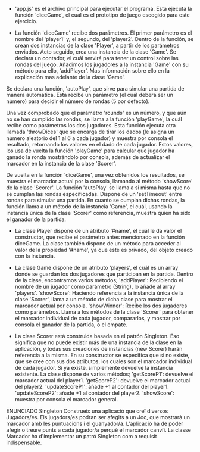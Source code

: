 - 'app.js' es el archivo principal para ejecutar el programa. Esta ejecuta la función 'diceGame', el cuál es el prototipo de
juego escogido para este ejercicio.

- La función 'diceGame' recibe dos parámetros. El primer parámetro es el nombre del 'player1' y, el segundo, del 'player2'. Dentro de la función, se crean dos instancias de la clase 'Player', a partir de los parámetros enviados. 
Acto seguido, crea una instancia de la clase 'Game'. 
Se declara un contador, el cuál servirá para tener un control sobre las rondas del juego.
Añadimos los jugadores a la instancia 'Game' con su método para ello, 'addPlayer'. Mas información sobre ello en la explicación mas adelante de la clase 'Game'.

Se declara una función, 'autoPlay', que sirve para simular una partida de manera automática. Esta recibe un parámetro (el cuál deberá ser un número) para decidir el número de rondas (5 por defecto). 

Una vez comprobado que el parámetro 'rounds' es un número, y que aún no se han cumplido las rondas, se llama a la función 'playGame', la cuál recibe como parámetros los dos jugadores. Esta función ejecuta otra llamada 'throwDices' que se encarga de tirar los dados (le asigna un número aleatorio del 1 al 6 a cada jugador) y muestra por consola el resultado, retornando los valores en el dado de cada jugador. Estos valores, los usa de vuelta la función 'playGame' para calcular que jugador ha ganado la ronda mostrándolo por consola, además de actualizar el marcador en la instancia de la clase 'Scorer'.

De vuelta en la función 'diceGame', una vez obtenidos los resultados, se muestra el marcador actual por la consola, llamando al método 'showScore' de la clase 'Scorer'. La función 'autoPlay' se llama a si misma hasta que no se cumplan las rondas específicadas. Dispone de un 'setTimeout' entre rondas para simular una partida. En cuanto se cumplan dichas rondas, la función llama a un método de la instancia 'Game', el cuál, usando la instancia única de la clase 'Scorer' como referencia, muestra quien ha sido el ganador de la partida.

- La clase Player dispone de un atributo '#name', el cuál le da valor el constructor, que recibe el parámetro antes mencionado en la función diceGame. La clase también dispone de un método para acceder al valor de la propiedad '#name', ya que este es privado, del objeto creado con la instancia.

- La clase Game dispone de un atributo 'players', el cuál es un array donde se guardan los dos jugadores que participan en la partida. Dentro de la clase, encontramos varios métodos;
'addPlayer': Recibiendo el nombre de un jugador como parámetro (String), lo añade al array 'players'.
'showScore': Haciendo referencia a la instancia única de la clase 'Scorer', llama a un método de dicha clase para mostrar el marcador actual por consola.
'showWinner': Recibe los dos jugadores como parámetros. Llama a los métodos de la clase 'Scorer' para obtener el marcador individual de cada jugador, compararlos, y mostrar por consola el ganador de la partida, o el empate.

- La clase Scorer está construida basada en el patrón Singleton. Eso significa que no puede existir más de una instancia de la clase en la aplicación, y todas sus creaciones de instancias (new Scorer) harán referencia a la misma.
En su constructor se especifíca que si no existe, que se cree con sus dos atributos, los cuales son el marcador individual de cada jugador. Si ya existe, simplemente devuelve la instancia existente. La clase dispone de varios métodos;
'getScoreP1': devuelve el marcador actual del player1.
'getScoreP2': devuelve el marcador actual del player2.
'updateScoreP1': añade +1 al contador del player1.
'updateScoreP2': añade +1 al contador del player2.
'showScore': muestra por consola el marcador general.


ENUNCIADO
Singleton
Construeix una aplicació que creï diversos Jugadors/es. Els jugadors/es podran ser afegits a un Joc, 
que mostrarà un marcador amb les puntuacions i el guanyador/a. L'aplicació ha de poder afegir o treure punts 
a cada jugador/a perquè el marcador canviï. La classe Marcador ha d'implementar un patró Singleton com a requisit 
indispensable. 